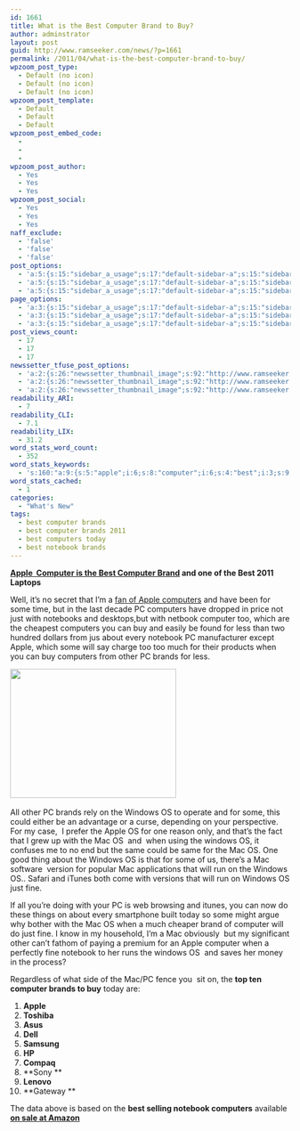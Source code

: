```yaml
---
id: 1661
title: What is the Best Computer Brand to Buy?
author: adminstrator
layout: post
guid: http://www.ramseeker.com/news/?p=1661
permalink: /2011/04/what-is-the-best-computer-brand-to-buy/
wpzoom_post_type:
  - Default (no icon)
  - Default (no icon)
  - Default (no icon)
wpzoom_post_template:
  - Default
  - Default
  - Default
wpzoom_post_embed_code:
  - 
  - 
  - 
wpzoom_post_author:
  - Yes
  - Yes
  - Yes
wpzoom_post_social:
  - Yes
  - Yes
  - Yes
naff_exclude:
  - 'false'
  - 'false'
  - 'false'
post_options:
  - 'a:5:{s:15:"sidebar_a_usage";s:17:"default-sidebar-a";s:15:"sidebar_b_usage";s:17:"default-sidebar-b";s:9:"hwa_usage";s:17:"default-headerbar";s:8:"ad_above";s:0:"";s:8:"ad_below";s:0:"";}'
  - 'a:5:{s:15:"sidebar_a_usage";s:17:"default-sidebar-a";s:15:"sidebar_b_usage";s:17:"default-sidebar-b";s:9:"hwa_usage";s:17:"default-headerbar";s:8:"ad_above";s:0:"";s:8:"ad_below";s:0:"";}'
  - 'a:5:{s:15:"sidebar_a_usage";s:17:"default-sidebar-a";s:15:"sidebar_b_usage";s:17:"default-sidebar-b";s:9:"hwa_usage";s:17:"default-headerbar";s:8:"ad_above";s:0:"";s:8:"ad_below";s:0:"";}'
page_options:
  - 'a:3:{s:15:"sidebar_a_usage";s:17:"default-sidebar-a";s:15:"sidebar_b_usage";s:17:"default-sidebar-b";s:9:"hwa_usage";s:17:"default-headerbar";}'
  - 'a:3:{s:15:"sidebar_a_usage";s:17:"default-sidebar-a";s:15:"sidebar_b_usage";s:17:"default-sidebar-b";s:9:"hwa_usage";s:17:"default-headerbar";}'
  - 'a:3:{s:15:"sidebar_a_usage";s:17:"default-sidebar-a";s:15:"sidebar_b_usage";s:17:"default-sidebar-b";s:9:"hwa_usage";s:17:"default-headerbar";}'
post_views_count:
  - 17
  - 17
  - 17
newssetter_tfuse_post_options:
  - 'a:2:{s:26:"newssetter_thumbnail_image";s:92:"http://www.ramseeker.com/wp-content/uploads/2011/04/Screen-shot-2011-04-09-at-4.17.40-PM.png";s:24:"newssetter_disable_image";s:4:"true";}'
  - 'a:2:{s:26:"newssetter_thumbnail_image";s:92:"http://www.ramseeker.com/wp-content/uploads/2011/04/Screen-shot-2011-04-09-at-4.17.40-PM.png";s:24:"newssetter_disable_image";s:4:"true";}'
  - 'a:2:{s:26:"newssetter_thumbnail_image";s:92:"http://www.ramseeker.com/wp-content/uploads/2011/04/Screen-shot-2011-04-09-at-4.17.40-PM.png";s:24:"newssetter_disable_image";s:4:"true";}'
readability_ARI:
  - 7
readability_CLI:
  - 7.1
readability_LIX:
  - 31.2
word_stats_word_count:
  - 352
word_stats_keywords:
  - 's:160:"a:9:{s:5:"apple";i:6;s:8:"computer";i:6;s:4:"best";i:3;s:9:"computers";i:5;s:4:"just";i:3;s:8:"notebook";i:3;s:6:"brands";i:3;s:7:"windows";i:6;s:4:"fine";i:3;}";'
word_stats_cached:
  - 1
categories:
  - "What's New"
tags:
  - best computer brands
  - best computer brands 2011
  - best computers today
  - best notebook brands
---
```

<div style="float: right; margin-right: 5px;">
</div>

<div style="float: right; margin-right: 5px;">
</div>

<div style="float: right; margin-right: 5px;">
</div>

**[Apple  Computer is the Best Computer Brand][1] and one of the Best 2011 Laptops**

Well, it&#8217;s no secret that I&#8217;m a [fan of Apple computers][2] and have been for some time, but in the last decade PC computers have dropped in price not just with notebooks and desktops,but with netbook computer too, which are the cheapest computers you can buy and easily be found for less than two hundred dollars from jus about every notebook PC manufacturer except Apple, which some will say charge too too much for their products when you can buy computers from other PC brands for less.

[<img class="alignnone" title="best computer brand" src="http://www.ramseeker.com/wp-content/uploads/2011/04/Screen-shot-2011-04-09-at-4.17.40-PM.png" alt="" width="298" height="232" />  
][1]  
All other PC brands rely on the Windows OS to operate and for some, this could either be an advantage or a curse, depending on your perspective. For my case,  I prefer the Apple OS for one reason only, and that&#8217;s the fact that I grew up with the Mac OS  and  when using the windows OS, it confuses me to no end but the same could be same for the Mac OS. One good thing about the Windows OS is that for some of us, there&#8217;s a Mac software  version for popular Mac applications that will run on the Windows OS.. Safari and iTunes both come with versions that will run on Windows OS just fine.

If all you&#8217;re doing with your PC is web browsing and itunes, you can now do these things on about every smartphone built today so some might argue why bother with the Mac OS when a much cheaper brand of computer will do just fine. I know in my household, I&#8217;m a Mac obviously  but my significant other can&#8217;t fathom of paying a premium for an Apple computer when a perfectly fine notebook to her runs the windows OS  and saves her money in the process?

Regardless of what side of the Mac/PC fence you  sit on, the **top ten computer brands to buy** today are:

  1. **Apple**
  2. **Toshiba**
  3. **Asus**
  4. **Dell**
  5. **Samsung**
  6. **HP**
  7. **Compaq**
  8. **Sony **
  9. **Lenovo**
 10. **Gateway **

The data above is based on the **best selling notebook computers** available **[on sale at Amazon][3]**

 [1]: http://www.amazon.com/gp/product/B002QQ8H8I/ref=as_li_ss_tl?ie=UTF8&tag=ramseeker-20&linkCode=as2&camp=1789&creative=390957&creativeASIN=B002QQ8H8I
 [2]: http://www.ramseeker.com/Apple
 [3]: http://www.amazon.com/gp/redirect.html?ie=UTF8&location=http%3A%2F%2Fwww.amazon.com%2Fgp%2Fbestsellers%2Felectronics%2F565108%3Fie%3DUTF8%26ref_%3Dzg_bs_nav&tag=ramseeker-20&linkCode=ur2&camp=1789&creative=390957